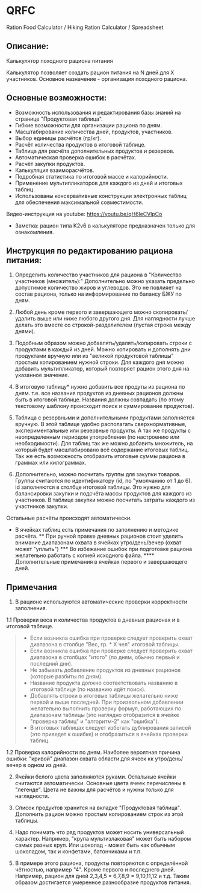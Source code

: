 # QRFC
Ration Food Calculator / Hiking Ration Сalculator / Spreadsheet

## Описание:

Калькулятор походного рациона питания

Калькулятор позволяет создать рацион питания на N дней для X участников.
Основное назначение - организация походного рациона.

## Основные возможности:
- Возможность использования и редактирования базы знаний на странице "Продуктовая таблица".
- Гибкие возможности для организации рациона по дням.
- Масштабирование количества дней, продуктов, участников.
- Выбор единицы расчётов (гр/кг).
- Расчёт количества продуктов в итоговой таблице.
- Таблица для расчёта дополнительных продуктов и резервов.
- Автоматическая проверка ошибок в расчётах.
- Расчёт закупки продуктов.
- Калькуляция взаиморасчётов. 
- Подробная статистика по итоговой массе и калорийности.
- Применение мультипликаторов для каждого из дней и итоговых таблиц.
- Использованы консервативные конструкции электронных таблиц для обеспечения максимальной совместимости.

Видео-инструкция на youtube: https://youtu.be/qH6leCVlpCo
- Заметка: рацион типа K2v6 в калькуляторе предназначен только для ознакомления.

## Инструкция по редактированию рациона питания:

1. Определить количество участников для рациона в "Количество участников (множитель):" 
Дополнительно можно указать предельно допустимое количество жиров и углеводов. Это не повлияет на состав рациона, только на информирование по балансу БЖУ по дням.

2. Любой день кроме первого и завершающего можно скопировать/удалить выше или ниже любого другого дня.
Для наглядности лучше делать это вместе со строкой-разделителем (пустая строка между днями).

3. Подобным образом можно добавлять/удалять/копировать строки с продуктами в каждый из дней.
Можно копировать и дополнять дни продуктами вручную или из "великой продуктовой таблицы" простым копированием нужной строки.
Для каждого дня можно добавить мультипликатор, который повторяет рацион этого дня на указанное значение.

4. В итоговую таблицу* нужно добавить все продуты из рациона по дням.
т.е. все названия продуктов из дневных рационов должны быть в итоговой таблице. Названия должны совпадать (по этому текстовому шаблону происходит поиск и суммирование продуктов).

5. Таблица с резервными и дополнительными продуктами заполняется вручную.
В этой таблице удобно располагать сверхнормативные, экспериментальные или резервные продукты. А так же продукты с неопределенным периодом употребления (по настроению или необходимости). Для таблиц так же можно добавить множитель, на который будет масштабировано всё содержание итоговых таблиц. Так же есть возможность отобразить итоговые суммы рациона в граммах или килограммах.

6. Дополнительно, можно посчитать группы для закупки товаров. 
Группы считаются по идентификатору (id, по "умолчанию от 1 до 6). id заполняются в столбце итоговой таблицы. Это нужно для балансировки закупки и подсчёта массы продуктов для каждого из участников.
В таблице закупки можно посчитать затраты каждого из участников закупки.

Остальные расчёты происходят автоматически.

* В ячейках таблиц есть примечания по заполнению и методике расчёта.
** При ручной правке дневных рационов стоит уделить внимание диапазонам охвата в ячейках утро/день/вечер (охват может "уплыть")
*** Во избежание ошибок при подготовке рациона желательно работать с копией исходного файла.
**** Дополнительные примечания в ячейках первого и завершающего дней.

## Примечания

1. В рационе используются автоматические проверки корректности заполнения.

  1.1 Проверки веса и количества продуктов в дневных рационах и в итоговой таблице.
   >- Если возникла ошибка при проверке следует проверить охват диапазона в столбце "Вес, гр. * X чел" итоговой таблицы.
   >- Если возникла ошибка при проверке следует проверить охват диапазона в столбцах "итого" (по дням, обычно первый и последний дни).
   >- Не забывать добавление продуктов из дневных рационов (которые разбиты по дням). 
   >- Название продукта должно соответствовать названию в итоговой таблице (по названию идёт поиск). 
   >- Добавлять строки в итоговые таблицы желательно ниже первой и выше последней. При произвольном добавлении желательно выполнить проверку формул, работающих по диапазонам таблицы (это наглядно отобразится в ячейке "проверка таблиц" и "алгоритм-2" как "ошибка").
   >- В итоговых таблицах следует избегать дублирования записей (это приведет к ошибке) и отобразиться в ячейках проверки таблиц.

  1.2 Проверка калорийности по дням.
Наиболее вероятная причина ошибки: "кривой" диапазон охвата области для ячеек кк утро/день/вечер в одном из дней.

2. Ячейки белого цвета заполняются руками. 
Остальные ячейки считаются автоматически. Основные цвета ячеек перечислены в "легенде". Цвета не важны для расчётов и нужны только для наглядности.

3. Список продуктов хранится на вкладке "Продуктовая таблица". Дополнить рацион можно простым копированием строк из этой таблицы.

4. Надо понимать что ряд продуктов может носить универсальный характер. Например, "крупа мультизлаковая" может быть набором самых разных круп. Или шоколад - может быть как обычным шоколадом, так и конфетами, батончиками и т.п.

5. В примере этого рациона, продукты повторяются с определённой чётностью, например "4". Кроме первого и последнего дней. Например, рацион для дней 2,3,4,5 = 6,7,8,9 = 9,10,11,12 и т.д. Таким образом достигается умеренное разнообразие продуктов питания.
